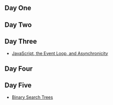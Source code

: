## Day One

## Day Two

## Day Three

* [JavaScript, the Event Loop, and Asynchronicity](https://github.com/appacademy/graduated-job_seeker-program/tree/master/week-2/js_eventloop_asynchronicity)

## Day Four

## Day Five

* [Binary Search Trees](https://github.com/appacademy/graduated-job_seeker-program/tree/master/week-2/binary_search_trees)
